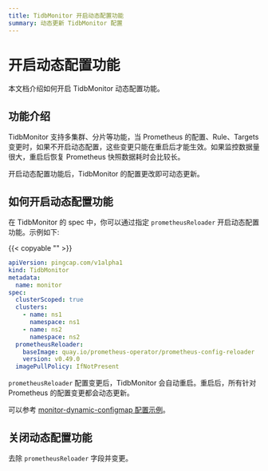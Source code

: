 ```yaml
---
title: TidbMonitor 开启动态配置功能
summary: 动态更新 TidbMonitor 配置
---
```


# 开启动态配置功能

本文档介绍如何开启 TidbMonitor 动态配置功能。

## 功能介绍

TidbMonitor 支持多集群、分片等功能，当 Prometheus 的配置、Rule、Targets 变更时，如果不开启动态配置，这些变更只能在重启后才能生效。如果监控数据量很大，重启后恢复 Prometheus 快照数据耗时会比较长。

开启动态配置功能后，TidbMonitor 的配置更改即可动态更新。

## 如何开启动态配置功能

在 TidbMonitor 的 spec 中，你可以通过指定 `prometheusReloader` 开启动态配置功能。示例如下:

{{< copyable "" >}}

```yaml
apiVersion: pingcap.com/v1alpha1
kind: TidbMonitor
metadata:
  name: monitor
spec:
  clusterScoped: true
  clusters:
    - name: ns1
      namespace: ns1
    - name: ns2
      namespace: ns2
  prometheusReloader:
    baseImage: quay.io/prometheus-operator/prometheus-config-reloader
    version: v0.49.0
  imagePullPolicy: IfNotPresent
```

`prometheusReloader` 配置变更后，TidbMonitor 会自动重启。重启后，所有针对 Prometheus 的配置变更都会动态更新。

可以参考 [monitor-dynamic-configmap 配置示例](https://github.com/pingcap/tidb-operator/tree/v1.5.5/examples/monitor-dynamic-configmap)。

## 关闭动态配置功能

去除 `prometheusReloader` 字段并变更。
